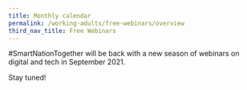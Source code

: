 ```yaml
---
title: Monthly calendar
permalink: /working-adults/free-webinars/overview
third_nav_title: Free Webinars
---
```


#SmartNationTogether will be back with a new season of webinars on digital and tech in September 2021. 

Stay tuned!